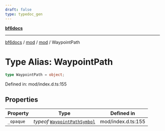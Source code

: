 ```yaml
---
draft: false
type: typedoc_gen
---
```


[**bf6docs**](../../../_index.md)

***

[bf6docs](../../../_index.md) / [mod](../../_index.md) / [mod](../_index.md) / WaypointPath

# Type Alias: WaypointPath

```ts
type WaypointPath = object;
```

Defined in: mod/index.d.ts:155

## Properties

| Property | Type | Defined in |
| ------ | ------ | ------ |
| <a id="_opaque"></a> `_opaque` | *typeof* [`WaypointPathSymbol`](../WaypointPathSymbol/_index.md) | mod/index.d.ts:155 |
